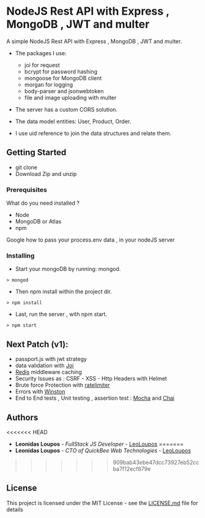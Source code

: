 # NodeJS Rest API with Express , MongoDB , JWT and multer

A simple NodeJS Rest API with Express , MongoDB , JWT and multer.

- The packages I use: 
  - joi for request 
  - bcrypt for password hashing
  - mongoose for MongoDB client
  - morgan for logging
  - body-parser and jsonwebtoken 
  - file and image uploading with multer
 
- The server has a custom CORS solution.

- The data model entities: User, Product, Order.
- I use uid reference to join the data structures and relate them. 


## Getting Started

 - git clone
 - Download Zip and unzip
 
### Prerequisites

What do you need installed ? 
  - Node 
  - MongoDB or Atlas
  - npm 

Google how to pass your process.env data , in your nodeJS server

### Installing

 - Start your mongoDB by running: mongod.
```
> mongod
```

 - Then npm install within the project dir.

```
> npm install
```

 - Last, run the server , with npm start.

```
> npm start
```

## Next Patch (v1):

   - passport.js with jwt strategy
   - data validation with [Joi](https://www.npmjs.com/package/joi)
   - [Redis](https://www.npmjs.com/package/redis) middleware caching 
   - Security Issues as : CSRF - XSS - Http Headers with Helmet
   - Brute force Protection with [ratelimiter](https://www.npmjs.com/package/ratelimiter)
   - Errors with [Winston](https://www.npmjs.com/package/winston)
   - End to End tests , Unit testing , assertion test : [Mocha](https://www.npmjs.com/package/mocha) and [Chai](https://www.npmjs.com/package/chai)
  
## Authors

<<<<<<< HEAD
* **Leonidas Loupos** - *FullStack JS Developer* - [LeoLoupos](https://www.linkedin.com/in/leo-loupos/)
=======
* **Leonidas Loupos** - *CTO of QuickBee Web Technologies* - [LeoLoupos](https://github.com/LeoLoupos)
>>>>>>> 909bab43ebe47dcc73927eb52ccba7f12ecf879e

## License

This project is licensed under the MIT License - see the [LICENSE.md](LICENSE.md) file for details

